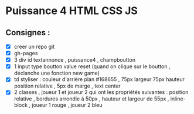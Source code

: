 # Puissance 4 HTML CSS JS

## Consignes :

- [x] creer un repo git
- [x] gh-pages
- [x] 3 div id textannonce , puissance4 , champboutton
- [x] 1 input type boutton value reset (quand on clique sur le boutton , déclanche 
une fonction new game)
- [x] td styliser : couleur d'arrière plan #168655 , 75px largeur 75px hauteur
position relative , 5px de marge , text center
- [x] 2 classes , joueur 1 et joueur 2 qui ont les propriétés suivantes : position relative , bordures arrondie à 50px , hauteur et largeur de 55px , inline-block , joueur 1 rouge , joueur 2 bleu